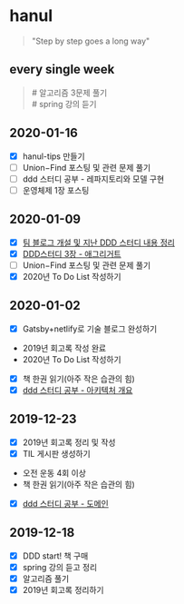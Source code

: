 # hanul
>"Step by step goes a long way"

## every single week
> \# 알고리즘 3문제 풀기<br> 
> \# spring 강의 듣기

## 2020-01-16
- [x] hanul-tips 만들기
- [ ] Union−Find 포스팅 및 관련 문제 풀기
- [ ] ddd 스터디 공부 - 레파지토리와 모델 구현
- [ ] 운영체제 1장 포스팅

## 2020-01-09
- [x] [팀 블로그 개설 및 지난 DDD 스터디 내용 정리](https://team-hst.netlify.com/category/domaindrivendesign/)
- [x] [DDD스터디 3장 - 애그리거트](https://hanul-dev.netlify.com/DomainDrivenDesign/애그리거트)
- [ ] Union−Find 포스팅 및 관련 문제 풀기
- [x] 2020년 To Do List 작성하기

## 2020-01-02
- [x] Gatsby+netlify로 기술 블로그 완성하기
- 2019년 회고록 작성 완료
- 2020년 To Do List 작성하기
- [x] 책 한권 읽기(아주 작은 습관의 힘)
- [x] [ddd 스터디 공부 - 아키텍처 개요](https://hanul-dev.netlify.com/DomainDrivenDesign/아키텍처-개요)

## 2019-12-23
- [x] 2019년 회고록 정리 및 작성
- [x] TIL 게시판 생성하기
- 오전 운동 4회 이상
- 책 한권 읽기(아주 작은 습관의 힘)
- [x] [ddd 스터디 공부 - 도메인](https://hanul-dev.netlify.com/DomainDrivenDesign/도메인-모델-시작)

## 2019-12-18
- [x] DDD start! 책 구매
- [x] spring 강의 듣고 정리
- [x] 알고리즘 풀기
- [x] 2019년 회고록 정리하기
